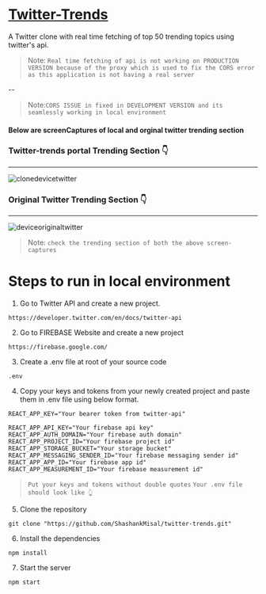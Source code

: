 
# [Twitter-Trends](https://twitter-trendss.netlify.app/)

A Twitter clone with real time fetching of top 50 trending topics using twitter's api.

> Note: `Real time fetching of api is not working on PRODUCTION VERSION because of the proxy which is used to fix the CORS error as this application is not having a real server`

--

> Note:`CORS ISSUE in fixed in DEVELOPMENT VERSION and its seamlessly working in local environment`


#### Below are screenCaptures of local and orginal twitter trending section
### Twitter-trends portal Trending Section 👇
---
![clonedevicetwitter](https://user-images.githubusercontent.com/68539474/143623235-38239ff8-7073-448a-bac6-b065403dfb30.png)

### Original Twitter Trending Section 👇
---
![deviceoriginaltwitter](https://user-images.githubusercontent.com/68539474/143623327-14b0e89c-4582-49cc-ad1a-46dcb3151eed.png)

> Note: `check the trending section of both the above screen-captures`

# Steps to run in local environment

1. Go to Twitter API  and create a new project.
```
https://developer.twitter.com/en/docs/twitter-api
```
2. Go to FIREBASE Website and create a new project
```
https://firebase.google.com/
```
3. Create a .env file at root of your source code
```
.env
```

4. Copy your keys and tokens from your newly created project and paste them in .env file using below format.
```
REACT_APP_KEY="Your bearer token from twitter-api"

REACT_APP_API_KEY="Your firebase api key"
REACT_APP_AUTH_DOMAIN="Your firebase auth domain"
REACT_APP_PROJECT_ID="Your firebase project id"
REACT_APP_STORAGE_BUCKET="Your storage bucket"
REACT_APP_MESSAGING_SENDER_ID="Your firebase messaging sender id"
REACT_APP_APP_ID="Your firebase app id"
REACT_APP_MEASUREMENT_ID="Your firebase measurement id"
```

>  `Put your keys and tokens without double quotes`
> `Your .env file should look like 👆`

5. Clone the repository
```
git clone "https://github.com/ShashankMisal/twitter-trends.git"
```
6. Install the dependencies
```
npm install
```
7. Start the server
```
npm start
```
